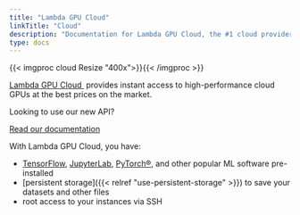 ```yaml
---
title: "Lambda GPU Cloud"
linkTitle: "Cloud"
description: "Documentation for Lambda GPU Cloud, the #1 cloud provider for high-performance GPUs"
type: docs
---
```


{{< imgproc cloud Resize "400x">}}{{< /imgproc >}}

<a href="https://lambdalabs.com/service/gpu-cloud" target="_blank">Lambda GPU Cloud&nbsp;<i class='fas fa-external-link-alt'></i></a>
provides instant access to high-performance cloud GPUs at the best prices on
the market.

<div class="jumbotron jumbotron-fluid">
  <div class="container">
    <p class="h2">Looking to use our new API?</p>
    <a class="btn btn-primary btn-lg" href="https://cloud.lambdalabs.com/api/v1/docs" role="button">Read our documentation</a>
  </div>
</div>

With Lambda GPU Cloud, you have:

- [TensorFlow](https://www.tensorflow.org/),
  [JupyterLab](https://jupyter.org/), [PyTorch®](https://pytorch.org/), and
  other popular ML software pre-installed
- [persistent storage]({{< relref "use-persistent-storage" >}}) to save your datasets and other files
- root access to your instances via SSH

